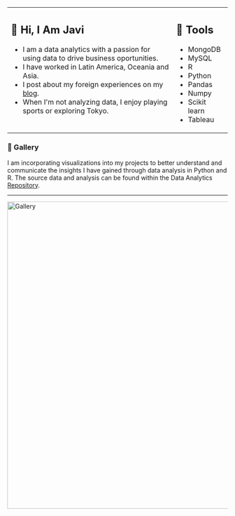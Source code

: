 <table><tr><td valign="top" width="75%">

## 👋 Hi, I Am Javi

- I am a data analytics with a passion for using data to drive business oportunities.
- I have worked in Latin America, Oceania and Asia. 
- I post about my foreign experiences on my <a href="https://Javierreina.com">blog</a>.
- When I'm not analyzing data, I enjoy playing sports or exploring Tokyo.

 
</td><td valign="top" width="25%">

## 🧰 Tools

- MongoDB
- MySQL
- R
- Python
- Pandas
- Numpy
- Scikit learn
- Tableau
 
</tr></tr></table> 


### 🎨 Gallery

I am incorporating visualizations into my projects to better understand and communicate the insights I have gained through data analysis in Python and R. The source data and analysis can be found within the Data Analytics <a href="https://github.com/havipr/dataAnalytics">Repository</a>.


<hr>


<!-- <p align= "center">
  <a href=""> 
  <img src="" width="31%" /> 
        </a>
     <a href=""> 
  <img src="" width="31%" /> 
        </a>
     <a href=""> 
  <img src="" width="31%" /> 
    <a href=""> 
    <img style="border:1px solid black" src="" width="31%" /> 
  </a>
   <a href=""> 
    <img src="" width="31%" /> 
  </a>
  <a href=""> 
    <img src="" width="31%" /> 
  </a>
   <a href=""> 
    <img src="" width="31%" /> 
  </a>
  <a href=""> 
  <img src="" width="31%" /> 
     <a href=""> 
    <img src="" width="31%" /> 
    </a> -->
   
  
<img width="700" alt="Gallery" src="https://user-images.githubusercontent.com/66537664/208066826-73a2d66e-6843-4166-a8bb-f1d53252bcf5.png">
